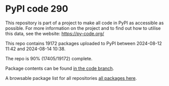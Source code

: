 # PyPI code 290

This repository is part of a project to make all code in PyPI as accessible as possible. For more information 
on the project and to find out how to utilise this data, see the website: https://py-code.org/

This repo contains 19172 packages uploaded to PyPI between 
2024-08-12 11:42 and 2024-08-14 10:38.

The repo is 90% (17405/19172) complete.

Package contents can be found [in the code branch](https://github.com/pypi-data/pypi-mirror-290/tree/code/packages).

A browsable package list for all repositories [all packages here](https://py-code.org/repositories/pypi-mirror-290).


